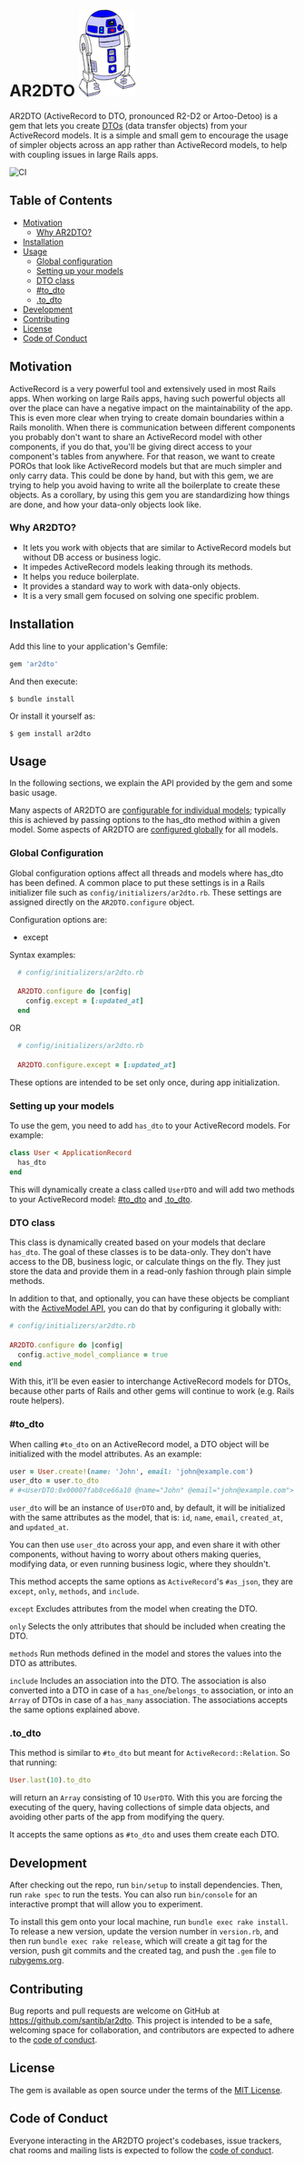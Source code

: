 # AR2DTO ![AR2DTO](docs/images/logo.png)

AR2DTO (ActiveRecord to DTO, pronounced R2-D2 or Artoo-Detoo) is a gem that lets you create [DTOs](https://martinfowler.com/eaaCatalog/dataTransferObject.html) (data transfer objects) from your ActiveRecord models. It is a simple and small gem to encourage the usage of simpler objects across an app rather than ActiveRecord models, to help with coupling issues in large Rails apps.

![CI](https://github.com/santib/ar2dto/workflows/CI/badge.svg)

## Table of Contents

- [Motivation](#motivation)
  - [Why AR2DTO?](#why-ar2dto)
- [Installation](#installation)
- [Usage](#usage)
  - [Global configuration](#global-configuration)
  - [Setting up your models](#setting-up-your-models)
  - [DTO class](#dto-class)
  - [#to_dto](#to_dto)
  - [.to_dto](#to_dto-1)
- [Development](#development)
- [Contributing](#contributing)
- [License](#license)
- [Code of Conduct](#code-of-conduct)

## Motivation

ActiveRecord is a very powerful tool and extensively used in most Rails apps. When working on large Rails apps, having such powerful objects all over the place can have a negative impact on the maintainability of the app. This is even more clear when trying to create domain boundaries within a Rails monolith. When there is communication between different components you probably don't want to share an ActiveRecord model with other components, if you do that, you'll be giving direct access to your component's tables from anywhere. For that reason, we want to create POROs that look like ActiveRecord models but that are much simpler and only carry data. This could be done by hand, but with this gem, we are trying to help you avoid having to write all the boilerplate to create these objects. As a corollary, by using this gem you are standardizing how things are done, and how your data-only objects look like.

### Why AR2DTO?

- It lets you work with objects that are similar to ActiveRecord models but without DB access or business logic.
- It impedes ActiveRecord models leaking through its methods.
- It helps you reduce boilerplate.
- It provides a standard way to work with data-only objects.
- It is a very small gem focused on solving one specific problem.

## Installation

Add this line to your application's Gemfile:

```ruby
gem 'ar2dto'
```

And then execute:

    $ bundle install

Or install it yourself as:

    $ gem install ar2dto

## Usage

In the following sections, we explain the API provided by the gem and some basic usage.

Many aspects of AR2DTO are [configurable for individual models](#setting-up-your-models); typically this is achieved by passing options to the has_dto method within a given model. Some aspects of AR2DTO are [configured globally](#global-configuration) for all models.

### Global Configuration
Global configuration options affect all threads and models where has_dto has been defined. A common place to put these settings is in a Rails initializer file such as `config/initializers/ar2dto.rb`.
These settings are assigned directly on the `AR2DTO.configure` object.

Configuration options are:
 - except

Syntax examples:

```ruby
  # config/initializers/ar2dto.rb

  AR2DTO.configure do |config|
    config.except = [:updated_at]
  end
```

OR

```ruby
  # config/initializers/ar2dto.rb

  AR2DTO.configure.except = [:updated_at]
```

These options are intended to be set only once, during app initialization.

### Setting up your models

To use the gem, you need to add `has_dto` to your ActiveRecord models. For example:
```ruby
class User < ApplicationRecord
  has_dto
end
```

This will dynamically create a class called `UserDTO` and will add two methods to your ActiveRecord model: [#to_dto](#to_dto) and [.to_dto](#to_dto-1).

### DTO class

This class is dynamically created based on your models that declare `has_dto`. The goal of these classes is to be data-only. They don't have access to the DB, business logic, or calculate things on the fly. They just store the data and provide them in a read-only fashion through plain simple methods.

In addition to that, and optionally, you can have these objects be compliant with the [ActiveModel API](https://github.com/rails/rails/blob/main/activemodel/lib/active_model/lint.rb), you can do that by configuring it globally with:

```ruby
# config/initializers/ar2dto.rb

AR2DTO.configure do |config|
  config.active_model_compliance = true
end
```

With this, it'll be even easier to interchange ActiveRecord models for DTOs, because other parts of Rails and other gems will continue to work (e.g. Rails route helpers).

### #to_dto

When calling `#to_dto` on an ActiveRecord model, a DTO object will be initialized with the model attributes. As an example:

```ruby
user = User.create!(name: 'John', email: 'john@example.com')
user_dto = user.to_dto
# #<UserDTO:0x00007fab8ce66a10 @name="John" @email="john@example.com">
```

`user_dto` will be an instance of `UserDTO` and, by default, it will be initialized with the same attributes as the model, that is: `id`, `name`, `email`, `created_at`, and `updated_at`.

You can then use `user_dto` across your app, and even share it with other components, without having to worry about others making queries, modifying data, or even running business logic, where they shouldn't.

This method accepts the same options as `ActiveRecord`'s `#as_json`, they are `except`, `only`, `methods`, and `include`.

`except`
Excludes attributes from the model when creating the DTO.

`only`
Selects the only attributes that should be included when creating the DTO.

`methods`
Run methods defined in the model and stores the values into the DTO as attributes.

`include`
Includes an association into the DTO. The association is also converted into a DTO in case of a `has_one`/`belongs_to` association, or into an `Array` of DTOs in case of a `has_many` association. The associations accepts the same options explained above.

### .to_dto

This method is similar to `#to_dto` but meant for `ActiveRecord::Relation`. So that running:

```ruby
User.last(10).to_dto
```

will return an `Array` consisting of 10 `UserDTO`. With this you are forcing the executing of the query, having collections of simple data objects, and avoiding other parts of the app from modifying the query.

It accepts the same options as `#to_dto` and uses them create each DTO.

## Development

After checking out the repo, run `bin/setup` to install dependencies. Then, run `rake spec` to run the tests. You can also run `bin/console` for an interactive prompt that will allow you to experiment.

To install this gem onto your local machine, run `bundle exec rake install`. To release a new version, update the version number in `version.rb`, and then run `bundle exec rake release`, which will create a git tag for the version, push git commits and the created tag, and push the `.gem` file to [rubygems.org](https://rubygems.org).

## Contributing

Bug reports and pull requests are welcome on GitHub at https://github.com/santib/ar2dto. This project is intended to be a safe, welcoming space for collaboration, and contributors are expected to adhere to the [code of conduct](https://github.com/santib/ar2dto/blob/main/CODE_OF_CONDUCT.md).

## License

The gem is available as open source under the terms of the [MIT License](https://opensource.org/licenses/MIT).

## Code of Conduct

Everyone interacting in the AR2DTO project's codebases, issue trackers, chat rooms and mailing lists is expected to follow the [code of conduct](https://github.com/santib/ar2dto/blob/main/CODE_OF_CONDUCT.md).
